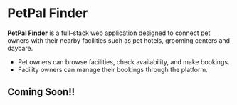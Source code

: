 # PetPal Finder

**PetPal Finder** is a full-stack web application designed to connect pet owners with their nearby facilities such as pet hotels, grooming centers and daycare.
- Pet owners can browse facilities, check availability, and make bookings.
- Facility owners can manage their bookings through the platform.

## Coming Soon!!
